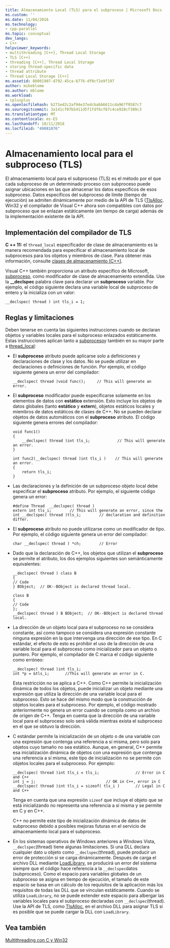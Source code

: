 ```yaml
---
title: Almacenamiento Local (TLS) para el subproceso | Microsoft Docs
ms.custom: ''
ms.date: 11/04/2016
ms.technology:
- cpp-parallel
ms.topic: conceptual
dev_langs:
- C++
helpviewer_keywords:
- multithreading [C++], Thread Local Storage
- TLS [C++]
- threading [C++], Thread Local Storage
- storing thread-specific data
- thread attribute
- Thread Local Storage [C++]
ms.assetid: 80801907-d792-45ca-b776-df0cf2e9f197
author: mikeblome
ms.author: mblome
ms.workload:
- cplusplus
ms.openlocfilehash: b271ed2c2af94e37edcbabb6611cda967f9587c7
ms.sourcegitcommit: 3a141cf07b5411d5f1fdf6cf67c4ce928cf389c3
ms.translationtype: MT
ms.contentlocale: es-ES
ms.lasthandoff: 10/11/2018
ms.locfileid: "49081876"
---
```

# <a name="thread-local-storage-tls"></a>Almacenamiento local para el subproceso (TLS)

El almacenamiento local para el subproceso (TLS) es el método por el que cada subproceso de un determinado proceso con subproceso puede asignar ubicaciones en las que almacenar los datos específicos de esos subproceso. Datos específicos del subproceso de límite (tiempo de ejecución) se admiten dinámicamente por medio de la API de TLS ([TlsAlloc](/windows/desktop/api/processthreadsapi/nf-processthreadsapi-tlsalloc).  Win32 y el compilador de Visual C++ ahora son compatibles con datos por subproceso que se enlazan estáticamente (en tiempo de carga) además de la implementación existente de la API.

##  <a name="_core_compiler_implementation_for_tls"></a> Implementación del compilador de TLS

**C ++ 11:** el `thread_local` especificador de clase de almacenamiento es la manera recomendada para especificar el almacenamiento local de subprocesos para los objetos y miembros de clase. Para obtener más información, consulte [clases de almacenamiento (C++)](../cpp/storage-classes-cpp.md).

Visual C++ también proporciona un atributo específico de Microsoft, [subproceso](../cpp/thread.md), como modificador de clase de almacenamiento extendida. Use la **__declspec** palabra clave para declarar un **subproceso** variable. Por ejemplo, el código siguiente declara una variable local de subproceso de entero y la inicializa con un valor:

```
__declspec( thread ) int tls_i = 1;
```

## <a name="rules-and-limitations"></a>Reglas y limitaciones

Deben tenerse en cuenta las siguientes instrucciones cuando se declaran objetos y variables locales para el subproceso enlazados estáticamente. Estas instrucciones aplican tanto a [subproceso](../cpp/thread.md)y también en su mayor parte a [thread_local](../cpp/storage-classes-cpp.md):

- El **subproceso** atributo puede aplicarse solo a definiciones y declaraciones de clase y los datos. No se puede utilizar en declaraciones o definiciones de función. Por ejemplo, el código siguiente genera un error del compilador:

    ```
    __declspec( thread )void func();     // This will generate an error.
    ```

- El **subproceso** modificador puede especificarse solamente en los elementos de datos con **estático** extensión. Esto incluye los objetos de datos globales (tanto **estático** y **extern**), objetos estáticos locales y miembros de datos estáticos de clases de C++. No se pueden declarar objetos de datos automáticos con el **subproceso** atributo. El código siguiente genera errores del compilador:

    ```
    void func1()
    {
        __declspec( thread )int tls_i;            // This will generate an error.
    }

    int func2(__declspec( thread )int tls_i )    // This will generate an error.
    {
        return tls_i;
    }
    ```

- Las declaraciones y la definición de un subproceso objeto local debe especificar el **subproceso** atributo. Por ejemplo, el siguiente código genera un error:

    ```
    #define Thread  __declspec( thread )
    extern int tls_i;        // This will generate an error, since the
    int __declspec( thread )tls_i;        // declaration and definition differ.
    ```

- El **subproceso** atributo no puede utilizarse como un modificador de tipo. Por ejemplo, el código siguiente genera un error del compilador:

    ```
    char __declspec( thread ) *ch;        // Error
    ```

- Dado que la declaración de C++, los objetos que utilizan el **subproceso** se permite el atributo, los dos ejemplos siguientes son semánticamente equivalentes:

    ```
    __declspec( thread ) class B
    {
    // Code
    } BObject;  // OK--BObject is declared thread local.

    class B
    {
    // Code
    };
    __declspec( thread ) B BObject;  // OK--BObject is declared thread local.
    ```

- La dirección de un objeto local para el subproceso no se considera constante, así como tampoco se considera una expresión constante ninguna expresión en la que intervenga una dirección de ese tipo. En C estándar, el efecto de esto es prohibir el uso de la dirección de una variable local para el subproceso como inicializador para un objeto o puntero. Por ejemplo, el compilador de C marca el código siguiente como erróneo:

    ```
    __declspec( thread )int tls_i;
    int *p = &tls_i;       //This will generate an error in C.
    ```

     Esta restricción no se aplica a C++. Como C++ permite la inicialización dinámica de todos los objetos, puede inicializar un objeto mediante una expresión que utiliza la dirección de una variable local para el subproceso. Esto se hace del mismo modo que la construcción de objetos locales para el subproceso. Por ejemplo, el código mostrado anteriormente no genera un error cuando se compila como un archivo de origen de C++. Tenga en cuenta que la dirección de una variable local para el subproceso solo será válida mientras exista el subproceso en el que se obtuvo la dirección.

- C estándar permite la inicialización de un objeto o de una variable con una expresión que contenga una referencia a sí misma, pero solo para objetos cuyo tamaño no sea estático. Aunque, en general, C++ permite esa inicialización dinámica de objetos con una expresión que contenga una referencia a sí misma, este tipo de inicialización no se permite con objetos locales para el subproceso. Por ejemplo:

    ```
    __declspec( thread )int tls_i = tls_i;                // Error in C and C++
    int j = j;                               // OK in C++, error in C
    __declspec( thread )int tls_i = sizeof( tls_i )       // Legal in C and C++
    ```

     Tenga en cuenta que una expresión `sizeof` que incluye el objeto que se está inicializando no representa una referencia a sí misma y se permite en C y en C++.

     C++ no permite este tipo de inicialización dinámica de datos de subproceso debido a posibles mejoras futuras en el servicio de almacenamiento local para el subproceso.

- En los sistemas operativos de Windows anteriores a Windows Vista, `__declspec`(thread) tiene algunas limitaciones. Si una DLL declara cualquier dato u objeto como `__declspec`(thread), puede producir un error de protección si se carga dinámicamente. Después de carga el archivo DLL mediante [LoadLibrary](/windows/desktop/api/libloaderapi/nf-libloaderapi-loadlibrarya), se producirá un error del sistema siempre que el código hace referencia a la `__declspec`datos (subproceso). Como el espacio para variables globales de un subproceso se asigna en tiempo de ejecución, el tamaño de este espacio se basa en un cálculo de los requisitos de la aplicación más los requisitos de todas las DLL que se vinculan estáticamente. Cuando se utiliza `LoadLibrary`, no se puede extender este espacio para albergar las variables locales para el subproceso declaradas con `__declspec`(thread). Use la API de TLS, como [TlsAlloc](/windows/desktop/api/processthreadsapi/nf-processthreadsapi-tlsalloc), en el archivo DLL para asignar TLS si es posible que se puede cargar la DLL con `LoadLibrary`.

## <a name="see-also"></a>Vea también

[Multithreading con C y Win32](multithreading-with-c-and-win32.md)